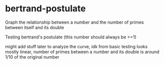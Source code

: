 # bertrand-postulate
Graph the relationship between a number and the number of primes between itself and its double

Testing bertrand's postulate (this number should always be >=1)

might add stuff later to analyze the curve, idk
from basic testing looks mostly linear, number of primes between a number and its double is around 1/10 of the original number
